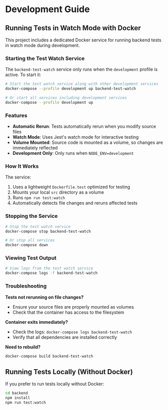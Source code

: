 # Development Guide

## Running Tests in Watch Mode with Docker

This project includes a dedicated Docker service for running backend tests in watch mode during development.

### Starting the Test Watch Service

The `backend-test-watch` service only runs when the `development` profile is active. To start it:

```bash
# Start the test watch service along with other development services
docker-compose --profile development up backend-test-watch

# Or start all services including development services
docker-compose --profile development up
```

### Features

- **Automatic Rerun**: Tests automatically rerun when you modify source files
- **Watch Mode**: Uses Jest's watch mode for interactive testing
- **Volume Mounted**: Source code is mounted as a volume, so changes are immediately reflected
- **Development Only**: Only runs when `NODE_ENV=development`

### How It Works

The service:
1. Uses a lightweight `Dockerfile.test` optimized for testing
2. Mounts your local `src` directory as a volume
3. Runs `npm run test:watch` 
4. Automatically detects file changes and reruns affected tests

### Stopping the Service

```bash
# Stop the test watch service
docker-compose stop backend-test-watch

# Or stop all services
docker-compose down
```

### Viewing Test Output

```bash
# View logs from the test watch service
docker-compose logs -f backend-test-watch
```

### Troubleshooting

**Tests not rerunning on file changes?**
- Ensure your source files are properly mounted as volumes
- Check that the container has access to the filesystem

**Container exits immediately?**
- Check the logs: `docker-compose logs backend-test-watch`
- Verify that all dependencies are installed correctly

**Need to rebuild?**
```bash
docker-compose build backend-test-watch
```

## Running Tests Locally (Without Docker)

If you prefer to run tests locally without Docker:

```bash
cd backend
npm install
npm run test:watch
```
